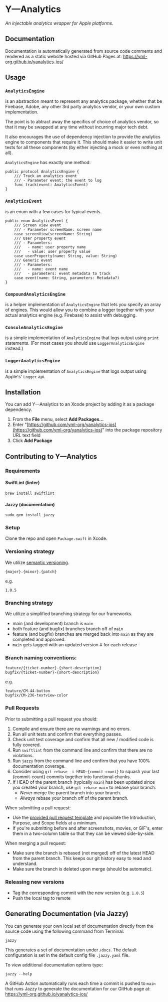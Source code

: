 # Y—Analytics
_An injectable analytics wrapper for Apple platforms._

Documentation
----------

Documentation is automatically generated from source code comments and rendered as a static website hosted via GitHub Pages at:  https://yml-org.github.io/yanalytics-ios/

Usage
----------

### `AnalyticsEngine`
is an abstraction meant to represent any analytics package, whether that be Firebase, Adobe, any other 3rd party analytics vendor, or your own custom implementation.

The point is to abtract away the specifics of choice of analytics vendor, so that it may be swapped at any time without incurring major tech debt.

It also encourages the use of dependency injection to provide the analytics engine to components that require it. This should make it easier to write unit tests for all these components (by either injecting a mock or even nothing at all).

`AnalyticsEngine` has exactly one method:
```
public protocol AnalyticsEngine {
    /// Track an analytics event
    /// - Parameter event: the event to log
    func track(event: AnalyticsEvent)
}
```

### `AnalyticsEvent`
is an enum with a few cases for typical events.
```
public enum AnalyticsEvent {
    /// Screen view event
    /// - Parameter screenName: screen name
    case screenView(screenName: String)
    /// User property event
    /// - Parameters:
    ///   - name: user property name
    ///   - value: user property value
    case userProperty(name: String, value: String)
    /// Generic event
    /// - Parameters:
    ///   - name: event name
    ///   - parameters: event metadata to track
    case event(name: String, parameters: Metadata?)
}
```

### `CompoundAnalyticsEngine`
is a helper implementation of `AnalyticsEngine` that lets you specify an array of engines. This would allow you to combine a logger together with your actual analytics engine (e.g. Firebase) to assist with debugging.

### `ConsoleAnalyticsEngine`
is a simple implementation of `AnalyticsEngine` that logs output using `print` statements. (For most cases you should use `LoggerAnalyticsEngine` instead.)

### `LoggerAnalyticsEngine`
is a simple implementation of `AnalyticsEngine` that logs output using Apple's' `Logger` api.

Installation
----------

You can add Y—Analytics to an Xcode project by adding it as a package dependency.

1. From the **File** menu, select **Add Packages...**
2. Enter "[https://github.com/yml-org/yanalytics-ios](https://github.com/yml-org/yanalytics-ios)" into the package repository URL text field
3. Click **Add Package**

Contributing to Y—Analytics
----------

### Requirements

#### SwiftLint (linter)
```
brew install swiftlint
```

#### Jazzy (documentation)
```
sudo gem install jazzy
```

### Setup

Clone the repo and open `Package.swift` in Xcode.

### Versioning strategy

We utilize [semantic versioning](https://semver.org).

```
{major}.{minor}.{patch}
```

e.g.

```
1.0.5
```

### Branching strategy

We utilize a simplified branching strategy for our frameworks.

* main (and development) branch is `main`
* both feature (and bugfix) branches branch off of `main`
* feature (and bugfix) branches are merged back into `main` as they are completed and approved.
* `main` gets tagged with an updated version # for each release
 
### Branch naming conventions:

```
feature/{ticket-number}-{short-description}
bugfix/{ticket-number}-{short-description}
```
e.g.
```
feature/CM-44-button
bugfix/CM-236-textview-color
```

### Pull Requests

Prior to submitting a pull request you should:

1. Compile and ensure there are no warnings and no errors.
2. Run all unit tests and confirm that everything passes.
3. Check unit test coverage and confirm that all new / modified code is fully covered.
4. Run `swiftlint` from the command line and confirm that there are no violations.
5. Run `jazzy` from the command line and confirm that you have 100% documentation coverage.
6. Consider using `git rebase -i HEAD~{commit-count}` to squash your last {commit-count} commits together into functional chunks.
7. If HEAD of the parent branch (typically `main`) has been updated since you created your branch, use `git rebase main` to rebase your branch.
    * _Never_ merge the parent branch into your branch.
    * _Always_ rebase your branch off of the parent branch.

When submitting a pull request:

* Use the [provided pull request template](PULL_REQUEST_TEMPLATE.md) and populate the Introduction, Purpose, and Scope fields at a minimum.
* If you're submitting before and after screenshots, movies, or GIF's, enter them in a two-column table so that they can be viewed side-by-side.

When merging a pull request:

* Make sure the branch is rebased (not merged) off of the latest HEAD from the parent branch. This keeps our git history easy to read and understand.
* Make sure the branch is deleted upon merge (should be automatic).

### Releasing new versions
* Tag the corresponding commit with the new version (e.g. `1.0.5`)
* Push the local tag to remote

Generating Documentation (via Jazzy)
----------

You can generate your own local set of documentation directly from the source code using the following command from Terminal:
```
jazzy
```
This generates a set of documentation under `/docs`. The default configuration is set in the default config file `.jazzy.yaml` file.

To view additional documentation options type:
```
jazzy --help
```
A GitHub Action automatically runs each time a commit is pushed to `main` that runs Jazzy to generate the documentation for our GitHub page at: https://yml-org.github.io/yanalytics-ios/
